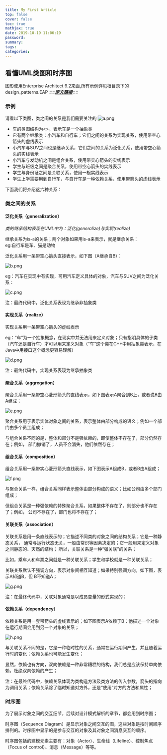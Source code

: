```yaml
---
title: My First Article
top: false
cover: false
toc: true
mathjax: true
date: 2019-10-19 11:06:19
password:
summary:
tags:
categories:
---
```


## 看懂UML类图和时序图
图形使用Enterprise Architect 9.2来画,所有示例详见根目录下的design_patterns.EAP
***==[原文链接]("https://design-patterns.readthedocs.io/zh_CN/latest/read_uml.html#dependency")==***
### 示例
请看以下类图，类之间的关系是我们需要关注的
![a.png](https://note.youdao.com/yws/res/1764/WEBRESOURCEd7aa34f602e661b405c479207b2d07c3)
- 车的类图结构为<<abstract>>，表示车是一个抽象类
- 它有两个继承类：小汽车和自行车；它们之间的关系为实现关系，使用带空心箭头的虚线表示
- 小汽车与SUV之间也是继承关系，它们之间的关系为泛化关系，使用带空心箭头的实线表示
- 小汽车与发动机之间是组合关系，使用带实心箭头的实线表示
- 学生与班级之间是聚合关系，使用带空心箭头的实线表示
- 学生与身份证之间是关联关系，使用一根实线表示
- 学生上学需要用到自行车，与自行车是一种依赖关系，使用带箭头的虚线表示

下面我们将介绍这六种关系：
### 类之间的关系
#### 泛化关系（generalization）
*类的继承结构表现在UML中为：泛化(generalize)与实现(realize)*

继承关系为is-a的关系；两个对象如果用is-a来表示，就是继承关系：<br>
eg:自行车是车、猫是动物

泛化关系用一条带空心箭头直接表示，如下图（A继承自B）：

![b.png](https://note.youdao.com/yws/res/1829/WEBRESOURCE148477c37f9a63f3603b585a485ea709)

eg：汽车在实现中有实现，可用汽车定义具体的对象，汽车与SUV之间为泛化关系：

![c.png](https://note.youdao.com/yws/res/1841/WEBRESOURCE5803b9647efc3ac6c42eb455984bde54)

注：最终代码中，泛化关系表现为继承非抽象类
#### 实现关系（realize）
实现关系用一条带空心箭头的虚线表示

eg：“车”为一个抽象概念，在现实中并无法用来定义对象；只有指明具体的子类（汽车还是自行车）才可以用来定义对象（“车”这个类在C++中用抽象类表示，在Java中用接口这个概念更容易理解）

![d.png](https://note.youdao.com/yws/res/1869/WEBRESOURCEdf13ee75feaf2f41f3f900fc86c67ca2)

注：最终代码中，实现关系表现为继承抽象类
#### 聚合关系（aggregation）
聚合关系用一条带空心菱形箭头的直线表示，如下图表示A聚合到B上，或者说B由A组成；

![e.png](https://note.youdao.com/yws/res/1879/WEBRESOURCE280a26be7a452159b45d144bbf836566)

聚合关系用于表示实体对象之间的关系，表示整体由部分构成的语义；例如一个部门由多个员工组成；

与组合关系不同的是，整体和部分不是强依赖的，即使整体不存在了，部分仍然存在；例如， 部门撤销了，人员不会消失，他们依然存在；

#### 组合关系（composition）
组合关系用一条带实心菱形箭头直线表示，如下图表示A组成B，或者B由A组成；

![f.png](https://note.youdao.com/yws/res/1887/WEBRESOURCE35a42aa703b201fe82ded5f226d3e1c3)

与聚合关系一样，组合关系同样表示整体由部分构成的语义；比如公司由多个部门组成；

但组合关系是一种强依赖的特殊聚合关系，如果整体不存在了，则部分也不存在了；例如， 公司不存在了，部门也将不存在了；
#### 关联关系（association）
关联关系是用一条直线表示的；它描述不同类的对象之间的结构关系；它是一种静态关系， 通常与运行状态无关，一般由常识等因素决定的；它一般用来定义对象之间静态的、天然的结构； 所以，关联关系是一种“强关联”的关系；

比如，乘车人和车票之间就是一种关联关系；学生和学校就是一种关联关系；

关联关系默认不强调方向，表示对象间相互知道；如果特别强调方向，如下图，表示A知道B，但 B不知道A；

![g.png](https://note.youdao.com/yws/res/1896/WEBRESOURCE86c446294a9ef91ee318606dee5f7caa)

注：在最终代码中，关联对象通常是以成员变量的形式实现的；
#### 依赖关系（dependency）
依赖关系是用一套带箭头的虚线表示的；如下图表示A依赖于B；他描述一个对象在运行期间会用到另一个对象的关系；

![h.png](https://note.youdao.com/yws/res/1903/WEBRESOURCE6ae840efe6108ce0dd5962eccfd04c80)

与关联关系不同的是，它是一种临时性的关系，通常在运行期间产生，并且随着运行时的变化；依赖关系也可能发生变化；

显然，依赖也有方向，双向依赖是一种非常糟糕的结构，我们总是应该保持单向依赖，杜绝双向依赖的产生；

注：在最终代码中，依赖关系体现为类构造方法及类方法的传入参数，箭头的指向为调用关系；依赖关系除了临时知道对方外，还是“使用”对方的方法和属性；

### 时序图
为了展示对象之间的交互细节，后续对设计模式解析的章节，都会用到时序图；

时序图（Sequence Diagram）是显示对象之间交互的图，这些对象是按时间顺序排列的。时序图中显示的是参与交互的对象及其对象之间消息交互的顺序。

时序图包括的建模元素主要有：对象（Actor）、生命线（Lifeline）、控制焦点（Focus of control）、消息（Message）等等。
